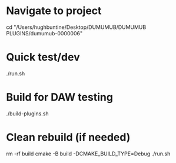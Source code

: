# Navigate to project
cd "/Users/hughbuntine/Desktop/DUMUMUB/DUMUMUB PLUGINS/dumumub-0000006"

# Quick test/dev
./run.sh

# Build for DAW testing
./build-plugins.sh

# Clean rebuild (if needed)
rm -rf build
cmake -B build -DCMAKE_BUILD_TYPE=Debug
./run.sh